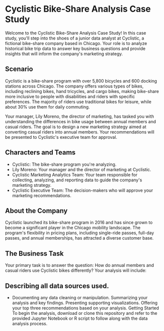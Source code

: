# Cyclistic Bike-Share Analysis Case Study
Welcome to the Cyclistic Bike-Share Analysis Case Study!
In this case study, you'll step into the shoes of a junior data analyst at Cyclistic, a fictional bike-share company based in Chicago. Your role is to analyze historical bike trip data to answer key business questions and provide insights that will inform the company's marketing strategy.

## Scenario
Cyclistic is a bike-share program with over 5,800 bicycles and 600 docking stations across Chicago. The company offers various types of bikes, including reclining bikes, hand tricycles, and cargo bikes, making bike-share more inclusive to people with disabilities and riders with specific preferences. The majority of riders use traditional bikes for leisure, while about 30% use them for daily commuting.

Your manager, Lily Moreno, the director of marketing, has tasked you with understanding the differences in bike usage between annual members and casual riders. The goal is to design a new marketing strategy aimed at converting casual riders into annual members. Your recommendations will be presented to Cyclistic's executive team for approval.

## Characters and Teams
* Cyclistic: The bike-share program you're analyzing.
* Lily Moreno: Your manager and the director of marketing at Cyclistic.
* Cyclistic Marketing Analytics Team: Your team responsible for collecting, analyzing, and reporting data to guide the company's marketing strategy.
* Cyclistic Executive Team: The decision-makers who will approve your marketing recommendations.

## About the Company
Cyclistic launched its bike-share program in 2016 and has since grown to become a significant player in the Chicago mobility landscape. The program's flexibility in pricing plans, including single-ride passes, full-day passes, and annual memberships, has attracted a diverse customer base.

## The Business Task
Your primary task is to answer the question: How do annual members and casual riders use Cyclistic bikes differently? Your analysis will include:

## Describing all data sources used.
* Documenting any data cleaning or manipulation.
Summarizing your analysis and key findings.
Presenting supporting visualizations.
Offering your top three recommendations based on your analysis.
Getting Started
To begin the analysis, download or clone this repository and refer to the provided Jupyter Notebook or R script to follow along with the data analysis process.
